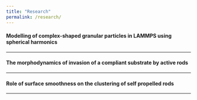 ```yaml
---
title: "Research"
permalink: /research/
---
```


<h4> Modelling of complex-shaped granular particles in LAMMPS using spherical harmonics </h4>
<hr>
 
<h4> The morphodynamics of invasion of a compliant substrate by active rods </h4>
<hr>

<h4> 
 Role of surface smoothness on the clustering of self propelled rods
</h4>
<hr>

